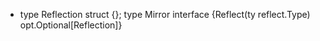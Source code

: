 - type Reflection struct {}; type Mirror interface {Reflect(ty reflect.Type) opt.Optional[Reflection]}
